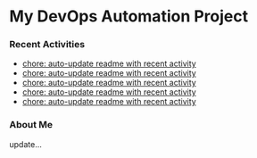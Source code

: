 # My DevOps Automation Project

### Recent Activities
<!-- activity:START -->
- [chore: auto-update readme with recent activity](https://github.com/kaigiii/mybowling-app/commit/4163f1e66421917bc6b0ff78ec237cab840cbacd)
- [chore: auto-update readme with recent activity](https://github.com/kaigiii/mybowling-app/commit/f1c85f79704a8b2f445701892f65bb19630d1ca7)
- [chore: auto-update readme with recent activity](https://github.com/kaigiii/mybowling-app/commit/05385a7c58c815ffc3acd05bddee1fac061e72e2)
- [chore: auto-update readme with recent activity](https://github.com/kaigiii/mybowling-app/commit/a77e9f8b76f5f851ce7db663f93a56735a7d752e)
- [chore: auto-update readme with recent activity](https://github.com/kaigiii/mybowling-app/commit/1793e9e62b593951f856775c9e53f63167e6e3b5)
<!-- activity:END -->

### About Me
<!-- MYLINKS:START -->
<!-- MYLINKS:END -->

update...

